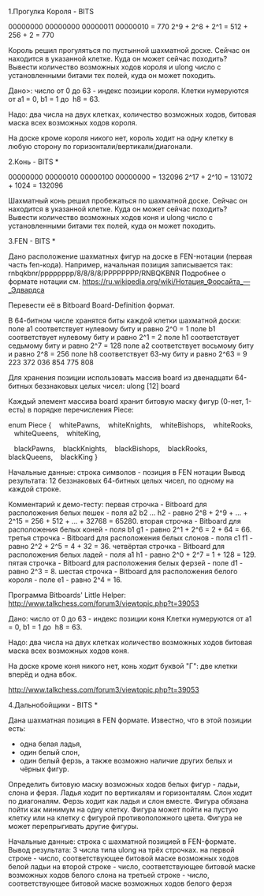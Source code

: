 1.Прогулка Короля - BITS

00000000 00000000 00000011 00000010 = 770
2^9 + 2^8 + 2^1 = 512 + 256 + 2 = 770

Король решил прогуляться по пустынной шахматной доске. Сейчас он находится в указанной клетке. Куда он может сейчас походить?
Вывести количество возможных ходов короля и ulong число с установленными битами тех полей, куда он может походить.

Дано>: число от 0 до 63 - индекс позиции короля. Клетки нумеруются от а1 = 0, b1 = 1  до  h8 = 63.

Надо: два числа на двух клетках, количество возможных ходов, битовая маска всех возможных ходов короля.

На доске кроме короля никого нет,  король ходит на одну клетку в любую сторону  по горизонтали/вертикали/диагонали.

2.Конь - BITS *

00000000 00000010 00000100 00000000 = 132096
2^17 + 2^10 = 131072 + 1024 = 132096

Шахматный конь решил пробежаться по шахматной доске. Сейчас он находится в указанной клетке. Куда он может сейчас походить?
Вывести количество возможных ходов коня и ulong число с установленными битами тех полей, куда он может походить.

3.FEN - BITS *

Дано расположение шахматных фигур на доске в FEN-нотации (первая часть fen-кода).
Например, начальная позиция записывается так: 
rnbqkbnr/pppppppp/8/8/8/8/PPPPPPPP/RNBQKBNR
Подробнее о формате нотации см.  https://ru.wikipedia.org/wiki/Нотация_Форсайта_—_Эдвардса

Перевести её в Bitboard Board-Definition формат.

В 64-битном числе хранятся биты каждой клетки шахматной доски:
поле a1 соответствует нулевому биту и равно 2^0 = 1
поле b1 соответствует нулевому биту и равно 2^1 = 2
поле h1 соответствует седьмому биту и равно 2^7 = 128
поле a2 соответствует восьмому биту и равно 2^8 = 256
поле h8 соответствует 63-му биту и равно 2^63 = 9 223 372 036 854 775 808

Для хранения позиции использовать массив board  из двенадцати 64-битных беззнаковых целых чисел: ulong [12] board

Каждый элемент массива board хранит битовую маску фигур  (0-нет, 1-есть) в порядке перечисления Piece:

enum Piece
{
   whitePawns,
   whiteKnights,
   whiteBishops,
   whiteRooks,
   whiteQueens,
   whiteKing,
 
   blackPawns,
   blackKnights,
   blackBishops,
   blackRooks,
   blackQueens,
   blackKing
}

Начальные данные: строка символов - позиция в FEN нотации
Вывод результата: 12 беззнаковых 64-битных целых чисел, по одному на каждой строке.

Комментарий к демо-тесту:
первая строчка - Bitboard для расположения белых пешек - 
поля a2 b2 ... h2 - равно 2^8 + 2^9 + ... + 2^15 = 256 + 512 + ... + 32768 = 65280.
вторая строчка - Bitboard для расположения белых коней - 
поля b1 g1 - равно 2^1 + 2^6 = 2 + 64 = 66.
третья строчка - Bitboard для расположения белых слонов - 
поля c1 f1 - равно 2^2 + 2^5 = 4 + 32 = 36.
четвёртая строчка - Bitboard для расположения белых ладей - 
поля a1 h1 - равно 2^0 + 2^7 = 1 + 128 = 129.
пятая строчка - Bitboard для расположения белых ферзей - 
поле d1 - равно 2^3 = 8.
шестая строчка - Bitboard для расположения белого короля - 
поле e1 - равно 2^4 = 16.

Программа Bitboards' Little Helper:
http://www.talkchess.com/forum3/viewtopic.php?t=39053


Дано: число от 0 до 63 - индекс позиции коня
Клетки нумеруются от а1 = 0, b1 = 1  до  h8 = 63.

Надо: два числа на двух клетках
количество возможных ходов
битовая маска всех возможных ходов коня.

На доске кроме коня никого нет, конь ходит буквой "Г": две клетки вперёд и одна вбок.

http://www.talkchess.com/forum3/viewtopic.php?t=39053

4.Дальнобойщики - BITS *

Дана шахматная позиция в FEN формате. Известно, что в этой позиции есть:
+ одна белая ладья,
+ один белый слон,
+ один белый ферзь,
а также возможно наличие других белых и чёрных фигур.

Определить битовую маску возможных ходов белых фигур - ладьи, слона и ферзя. Ладья ходит по вертикалям и горизонталям.
Слон ходит по диагоналям. Ферзь ходит как ладья и слон вместе. Фигура обязана пойти как минимум на одну клетку.
Фигура может пойти на пустую клетку или  на клетку с фигурой противоположного цвета. Фигура не может перепрыгивать другие фигуры.

Начальные данные: строка с шахматной позицией в FEN-формате.
Вывод результата: 3 числа типа ulong на трёх строчках.
на первой строке - число, соответствующее битовой маске возможных ходов белой ладьи
на второй строке - число, соответствующее битовой маске возможных ходов белого слона
на третьей строке - число, соответствующее битовой маске возможных ходов белого ферзя
